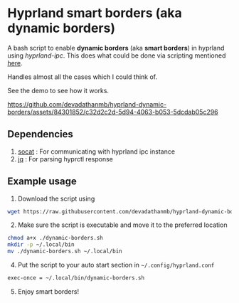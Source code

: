 # Hyprland smart borders (aka dynamic borders)

A bash script to enable **dynamic borders** (aka **smart borders**) in hyprland using _hyprland-ipc_. This does what could be done via scripting mentioned [here](https://github.com/hyprwm/Hyprland/issues/2324).

Handles almost all the cases which I could think of.

See the demo to see how it works.

https://github.com/devadathanmb/hyprland-dynamic-borders/assets/84301852/c32d2c2d-5d94-4063-b053-5dcdab05c296

## Dependencies

1. [socat](https://man.archlinux.org/man/socat.1.en) : For communicating with hyprland ipc instance
2. [jq](https://man.archlinux.org/man/jq.1.en) : For parsing hyprctl response

## Example usage

1. Download the script using

```bash
wget https://raw.githubusercontent.com/devadathanmb/hyprland-dynamic-borders/main/dynamic-borders.sh
```

2. Make sure the script is executable and move it to the preferred location

```bash
chmod a+x ./dynamic-borders.sh
mkdir -p ~/.local/bin
mv ./dynamic-borders.sh ~/.local/bin
```

4. Put the script to your auto start section in `~/.config/hyprland.conf`

```bash
exec-once = ~/.local/bin/dynamic-borders.sh
```

5. Enjoy smart borders!
